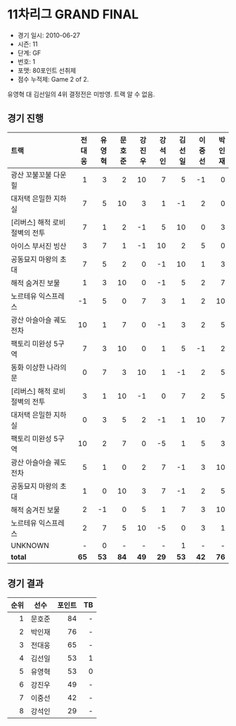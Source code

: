 # 11차리그 GRAND FINAL

- 경기 일시: 2010-06-27
- 시즌: 11
- 단계: GF
- 번호: 1
- 포맷: 80포인트 선취제
- 점수 누적제: Game 2 of 2.



유영혁 대 김선일의 4위 결정전은 미방영. 트랙 알 수 없음.

## 경기 진행

| 트랙 | 전대웅 | 유영혁 | 문호준 | 강진우 | 강석인 | 김선일 | 이중선 | 박인재 |
|:---|---:|---:|---:|---:|---:|---:|---:|---:|
| 광산 꼬불꼬불 다운힐 | 1 | 3 | 2 | 10 | 7 | 5 | -1 | 0 |
| 대저택 은밀한 지하실 | 7 | 5 | 10 | 3 | 1 | -1 | 2 | 0 |
| [리버스] 해적 로비 절벽의 전투 | 7 | 1 | 2 | -1 | 5 | 10 | 0 | 3 |
| 아이스 부서진 빙산 | 3 | 7 | 1 | -1 | 10 | 2 | 5 | 0 |
| 공동묘지 마왕의 초대 | 7 | 5 | 2 | 0 | -1 | 10 | 1 | 3 |
| 해적 숨겨진 보물 | 1 | 3 | 10 | 0 | -1 | 5 | 2 | 7 |
| 노르테유 익스프레스 | -1 | 5 | 0 | 7 | 3 | 1 | 2 | 10 |
| 광산 아슬아슬 궤도전차 | 10 | 1 | 7 | 0 | -1 | 3 | 2 | 5 |
| 팩토리 미완성 5구역 | 7 | 3 | 10 | 0 | 1 | 5 | -1 | 2 |
| 동화 이상한 나라의 문 | 0 | 7 | 3 | 10 | 1 | -1 | 2 | 5 |
| [리버스] 해적 로비 절벽의 전투 | 3 | 1 | 10 | -1 | 0 | 7 | 2 | 5 |
| 대저택 은밀한 지하실 | 0 | 3 | 5 | 2 | -1 | 1 | 10 | 7 |
| 팩토리 미완성 5구역 | 10 | 2 | 7 | 0 | -5 | 1 | 5 | 3 |
| 광산 아슬아슬 궤도전차 | 5 | 1 | 0 | 2 | 7 | -1 | 3 | 10 |
| 공동묘지 마왕의 초대 | 1 | 0 | 10 | 3 | 7 | -1 | 2 | 5 |
| 해적 숨겨진 보물 | 2 | -1 | 0 | 5 | 1 | 7 | 3 | 10 |
| 노르테유 익스프레스 | 2 | 7 | 5 | 10 | -5 | 0 | 3 | 1 |
| UNKNOWN | - | 0 | - | - | - | 1 | - | - |
| __total__ | __65__ | __53__ | __84__ | __49__ | __29__ | __53__ | __42__ | __76__ |




## 경기 결과

| 순위 | 선수 | 포인트 | TB |
|---:|:---:|---:|---:|
| 1 | 문호준 | 84 | - |
| 2 | 박인재 | 76 | - |
| 3 | 전대웅 | 65 | - |
| 4 | 김선일 | 53 | 1 |
| 5 | 유영혁 | 53 | 0 |
| 6 | 강진우 | 49 | - |
| 7 | 이중선 | 42 | - |
| 8 | 강석인 | 29 | - |

